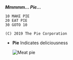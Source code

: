 ***Mmmmm... Pie...***

```basic
10 MAKE PIE
20 EAT PIE
30 GOTO 10
```

`(C) 2019 The Pie Corporation`

* **Pie**
Indicates deliciousness
    
    ![Meat pie](http://www.hollandspies.co.uk/wp-content/uploads/2016/01/meat-pie-no-plate-600x600copy.png)
